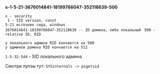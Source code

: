 __s-1-5-21-3676014841-18199766047-352118639-500__

```s - security```  
``` 1 - SID version, const```  
```5-21 источник сида, windows ```  
```3676014841-18199766047-352118639 -- ID домена, либо локальный ```
```500 - relative ID, RID```

```
у локального админа RID кончается на 500
у админов домена RID кончается на 512
```

```1-5-32-544``` - SID локального админа

Смотри лулзы тут:
```SYSinternals -> psgetsid```
